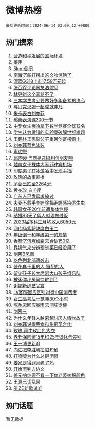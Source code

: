 # 微博热榜

`最后更新时间：2024-06-14 03:09:12 +0800`

## 热门搜索

1. [营造和平发展的国际环境](https://m.weibo.cn/search?containerid=100103type%3D1%26t%3D10%26q%3D%23%E8%90%A5%E9%80%A0%E5%92%8C%E5%B9%B3%E5%8F%91%E5%B1%95%E7%9A%84%E5%9B%BD%E9%99%85%E7%8E%AF%E5%A2%83%23&stream_entry_id=51&isnewpage=1&extparam=seat%3D1%26filter_type%3Drealtimehot%26stream_entry_id%3D51%26c_type%3D51%26pos%3D0%26cate%3D10103%26q%3D%2523%25E8%2590%25A5%25E9%2580%25A0%25E5%2592%258C%25E5%25B9%25B3%25E5%258F%2591%25E5%25B1%2595%25E7%259A%2584%25E5%259B%25BD%25E9%2599%2585%25E7%258E%25AF%25E5%25A2%2583%2523%26dgr%3D0%26display_time%3D1718305751%26pre_seqid%3D171830575131201120831)
1. [姜萍](https://m.weibo.cn/search?containerid=100103type%3D1%26t%3D10%26q%3D%E5%A7%9C%E8%90%8D&stream_entry_id=31&isnewpage=1&extparam=seat%3D1%26filter_type%3Drealtimehot%26lcate%3D5001%26c_type%3D31%26cate%3D5001%26q%3D%25E5%25A7%259C%25E8%2590%258D%26dgr%3D0%26stream_entry_id%3D31%26flag%3D16%26realpos%3D1%26band_rank%3D1%26pos%3D0%26display_time%3D1718305751%26pre_seqid%3D171830575131201120831)
1. [5km 倒闭](https://m.weibo.cn/search?containerid=100103type%3D1%26t%3D10%26q%3D5km+%E5%80%92%E9%97%AD&stream_entry_id=31&isnewpage=1&extparam=seat%3D1%26filter_type%3Drealtimehot%26lcate%3D5001%26c_type%3D31%26cate%3D5001%26q%3D5km%2520%25E5%2580%2592%25E9%2597%25AD%26dgr%3D0%26stream_entry_id%3D31%26flag%3D2%26realpos%3D2%26band_rank%3D2%26pos%3D1%26display_time%3D1718305751%26pre_seqid%3D171830575131201120831)
1. [南海沉船打捞出的文物惊艳了](https://m.weibo.cn/search?containerid=100103type%3D1%26t%3D10%26q%3D%23%E5%8D%97%E6%B5%B7%E6%B2%89%E8%88%B9%E6%89%93%E6%8D%9E%E5%87%BA%E7%9A%84%E6%96%87%E7%89%A9%E6%83%8A%E8%89%B3%E4%BA%86%23&stream_entry_id=31&isnewpage=1&extparam=seat%3D1%26filter_type%3Drealtimehot%26lcate%3D5001%26c_type%3D31%26cate%3D5001%26q%3D%2523%25E5%258D%2597%25E6%25B5%25B7%25E6%25B2%2589%25E8%2588%25B9%25E6%2589%2593%25E6%258D%259E%25E5%2587%25BA%25E7%259A%2584%25E6%2596%2587%25E7%2589%25A9%25E6%2583%258A%25E8%2589%25B3%25E4%25BA%2586%2523%26dgr%3D0%26stream_entry_id%3D31%26flag%3D0%26realpos%3D3%26band_rank%3D3%26pos%3D2%26display_time%3D1718305751%26pre_seqid%3D171830575131201120831)
1. [深蓝G318上市17.59万元起](https://m.weibo.cn/search?containerid=100103type%3D1%26t%3D10%26q%3D%23%E6%B7%B1%E8%93%9DG318%E4%B8%8A%E5%B8%8217.59%E4%B8%87%E5%85%83%E8%B5%B7%23&stream_entry_id=31&isnewpage=1&extparam=seat%3D1%26filter_type%3Drealtimehot%26lcate%3D5001%26c_type%3D31%26cate%3D5001%26q%3D%2523%25E6%25B7%25B1%25E8%2593%259DG318%25E4%25B8%258A%25E5%25B8%258217.59%25E4%25B8%2587%25E5%2585%2583%25E8%25B5%25B7%2523%26dgr%3D0%26is_ad_pos%3D1%26stream_entry_id%3D31%26adid%3D241686%26band_rank%3D4%26topic_ad%3D1%26pos%3D3%26display_time%3D1718305751%26pre_seqid%3D171830575131201120831)
1. [张百乔评论网友法院见](https://m.weibo.cn/search?containerid=100103type%3D1%26t%3D10%26q%3D%23%E5%BC%A0%E7%99%BE%E4%B9%94%E8%AF%84%E8%AE%BA%E7%BD%91%E5%8F%8B%E6%B3%95%E9%99%A2%E8%A7%81%23&stream_entry_id=31&isnewpage=1&extparam=seat%3D1%26filter_type%3Drealtimehot%26lcate%3D5001%26c_type%3D31%26cate%3D5001%26q%3D%2523%25E5%25BC%25A0%25E7%2599%25BE%25E4%25B9%2594%25E8%25AF%2584%25E8%25AE%25BA%25E7%25BD%2591%25E5%258F%258B%25E6%25B3%2595%25E9%2599%25A2%25E8%25A7%2581%2523%26dgr%3D0%26stream_entry_id%3D31%26flag%3D2%26realpos%3D4%26band_rank%3D4%26pos%3D4%26display_time%3D1718305751%26pre_seqid%3D171830575131201120831)
1. [林更新这个真骂不了](https://m.weibo.cn/search?containerid=100103type%3D1%26t%3D10%26q%3D%23%E6%9E%97%E6%9B%B4%E6%96%B0%E8%BF%99%E4%B8%AA%E7%9C%9F%E9%AA%82%E4%B8%8D%E4%BA%86%23&stream_entry_id=31&isnewpage=1&extparam=seat%3D1%26filter_type%3Drealtimehot%26lcate%3D5001%26c_type%3D31%26cate%3D5001%26q%3D%2523%25E6%259E%2597%25E6%259B%25B4%25E6%2596%25B0%25E8%25BF%2599%25E4%25B8%25AA%25E7%259C%259F%25E9%25AA%2582%25E4%25B8%258D%25E4%25BA%2586%2523%26dgr%3D0%26stream_entry_id%3D31%26flag%3D2%26realpos%3D5%26band_rank%3D5%26pos%3D5%26display_time%3D1718305751%26pre_seqid%3D171830575131201120831)
1. [三本学生考公要做好多年备考的决心](https://m.weibo.cn/search?containerid=100103type%3D1%26t%3D10%26q%3D%23%E4%B8%89%E6%9C%AC%E5%AD%A6%E7%94%9F%E8%80%83%E5%85%AC%E8%A6%81%E5%81%9A%E5%A5%BD%E5%A4%9A%E5%B9%B4%E5%A4%87%E8%80%83%E7%9A%84%E5%86%B3%E5%BF%83%23&stream_entry_id=31&isnewpage=1&extparam=seat%3D1%26filter_type%3Drealtimehot%26lcate%3D5001%26c_type%3D31%26cate%3D5001%26q%3D%2523%25E4%25B8%2589%25E6%259C%25AC%25E5%25AD%25A6%25E7%2594%259F%25E8%2580%2583%25E5%2585%25AC%25E8%25A6%2581%25E5%2581%259A%25E5%25A5%25BD%25E5%25A4%259A%25E5%25B9%25B4%25E5%25A4%2587%25E8%2580%2583%25E7%259A%2584%25E5%2586%25B3%25E5%25BF%2583%2523%26dgr%3D0%26stream_entry_id%3D31%26flag%3D0%26realpos%3D6%26band_rank%3D6%26pos%3D6%26display_time%3D1718305751%26pre_seqid%3D171830575131201120831)
1. [与贝克汉姆一起成就非凡](https://m.weibo.cn/search?containerid=100103type%3D1%26t%3D10%26q%3D%23%E4%B8%8E%E8%B4%9D%E5%85%8B%E6%B1%89%E5%A7%86%E4%B8%80%E8%B5%B7%E6%88%90%E5%B0%B1%E9%9D%9E%E5%87%A1%23&stream_entry_id=31&isnewpage=1&extparam=seat%3D1%26filter_type%3Drealtimehot%26lcate%3D5001%26c_type%3D31%26cate%3D5001%26q%3D%2523%25E4%25B8%258E%25E8%25B4%259D%25E5%2585%258B%25E6%25B1%2589%25E5%25A7%2586%25E4%25B8%2580%25E8%25B5%25B7%25E6%2588%2590%25E5%25B0%25B1%25E9%259D%259E%25E5%2587%25A1%2523%26dgr%3D0%26is_ad_pos%3D1%26stream_entry_id%3D31%26adid%3D241518%26band_rank%3D7%26topic_ad%3D1%26pos%3D7%26display_time%3D1718305751%26pre_seqid%3D171830575131201120831)
1. [米卡表白刘亦菲](https://m.weibo.cn/search?containerid=100103type%3D1%26t%3D10%26q%3D%E7%B1%B3%E5%8D%A1%E8%A1%A8%E7%99%BD%E5%88%98%E4%BA%A6%E8%8F%B2&stream_entry_id=31&isnewpage=1&extparam=seat%3D1%26filter_type%3Drealtimehot%26lcate%3D5001%26c_type%3D31%26cate%3D5001%26q%3D%25E7%25B1%25B3%25E5%258D%25A1%25E8%25A1%25A8%25E7%2599%25BD%25E5%2588%2598%25E4%25BA%25A6%25E8%258F%25B2%26dgr%3D0%26stream_entry_id%3D31%26flag%3D2%26realpos%3D7%26band_rank%3D7%26pos%3D8%26display_time%3D1718305751%26pre_seqid%3D171830575131201120831)
1. [郝蕾表演课300一节](https://m.weibo.cn/search?containerid=100103type%3D1%26t%3D10%26q%3D%E9%83%9D%E8%95%BE%E8%A1%A8%E6%BC%94%E8%AF%BE300%E4%B8%80%E8%8A%82&stream_entry_id=31&isnewpage=1&extparam=seat%3D1%26filter_type%3Drealtimehot%26lcate%3D5001%26c_type%3D31%26cate%3D5001%26q%3D%25E9%2583%259D%25E8%2595%25BE%25E8%25A1%25A8%25E6%25BC%2594%25E8%25AF%25BE300%25E4%25B8%2580%25E8%258A%2582%26dgr%3D0%26stream_entry_id%3D31%26flag%3D0%26realpos%3D8%26band_rank%3D8%26pos%3D9%26display_time%3D1718305751%26pre_seqid%3D171830575131201120831)
1. [中专女生爆冷拿下数学竞赛全球12名](https://m.weibo.cn/search?containerid=100103type%3D1%26t%3D10%26q%3D%23%E4%B8%AD%E4%B8%93%E5%A5%B3%E7%94%9F%E7%88%86%E5%86%B7%E6%8B%BF%E4%B8%8B%E6%95%B0%E5%AD%A6%E7%AB%9E%E8%B5%9B%E5%85%A8%E7%90%8312%E5%90%8D%23&stream_entry_id=31&isnewpage=1&extparam=seat%3D1%26filter_type%3Drealtimehot%26lcate%3D5001%26c_type%3D31%26cate%3D5001%26q%3D%2523%25E4%25B8%25AD%25E4%25B8%2593%25E5%25A5%25B3%25E7%2594%259F%25E7%2588%2586%25E5%2586%25B7%25E6%258B%25BF%25E4%25B8%258B%25E6%2595%25B0%25E5%25AD%25A6%25E7%25AB%259E%25E8%25B5%259B%25E5%2585%25A8%25E7%2590%258312%25E5%2590%258D%2523%26dgr%3D0%26stream_entry_id%3D31%26flag%3D16%26realpos%3D9%26band_rank%3D9%26pos%3D10%26display_time%3D1718305751%26pre_seqid%3D171830575131201120831)
1. [学生认为做错的实验竟破解世纪难题](https://m.weibo.cn/search?containerid=100103type%3D1%26t%3D10%26q%3D%23%E5%AD%A6%E7%94%9F%E8%AE%A4%E4%B8%BA%E5%81%9A%E9%94%99%E7%9A%84%E5%AE%9E%E9%AA%8C%E7%AB%9F%E7%A0%B4%E8%A7%A3%E4%B8%96%E7%BA%AA%E9%9A%BE%E9%A2%98%23&stream_entry_id=31&isnewpage=1&extparam=seat%3D1%26filter_type%3Drealtimehot%26lcate%3D5001%26c_type%3D31%26cate%3D5001%26q%3D%2523%25E5%25AD%25A6%25E7%2594%259F%25E8%25AE%25A4%25E4%25B8%25BA%25E5%2581%259A%25E9%2594%2599%25E7%259A%2584%25E5%25AE%259E%25E9%25AA%258C%25E7%25AB%259F%25E7%25A0%25B4%25E8%25A7%25A3%25E4%25B8%2596%25E7%25BA%25AA%25E9%259A%25BE%25E9%25A2%2598%2523%26dgr%3D0%26stream_entry_id%3D31%26flag%3D32768%26realpos%3D10%26band_rank%3D10%26pos%3D11%26display_time%3D1718305751%26pre_seqid%3D171830575131201120831)
1. [王健林王思聪父子重回创富榜前十](https://m.weibo.cn/search?containerid=100103type%3D1%26t%3D10%26q%3D%23%E7%8E%8B%E5%81%A5%E6%9E%97%E7%8E%8B%E6%80%9D%E8%81%AA%E7%88%B6%E5%AD%90%E9%87%8D%E5%9B%9E%E5%88%9B%E5%AF%8C%E6%A6%9C%E5%89%8D%E5%8D%81%23&stream_entry_id=31&isnewpage=1&extparam=seat%3D1%26filter_type%3Drealtimehot%26lcate%3D5001%26c_type%3D31%26cate%3D5001%26q%3D%2523%25E7%258E%258B%25E5%2581%25A5%25E6%259E%2597%25E7%258E%258B%25E6%2580%259D%25E8%2581%25AA%25E7%2588%25B6%25E5%25AD%2590%25E9%2587%258D%25E5%259B%259E%25E5%2588%259B%25E5%25AF%258C%25E6%25A6%259C%25E5%2589%258D%25E5%258D%2581%2523%26dgr%3D0%26stream_entry_id%3D31%26flag%3D2%26realpos%3D11%26band_rank%3D11%26pos%3D12%26display_time%3D1718305751%26pre_seqid%3D171830575131201120831)
1. [刘亦菲蓝色泳装](https://m.weibo.cn/search?containerid=100103type%3D1%26t%3D10%26q%3D%23%E5%88%98%E4%BA%A6%E8%8F%B2%E8%93%9D%E8%89%B2%E6%B3%B3%E8%A3%85%23&stream_entry_id=31&isnewpage=1&extparam=seat%3D1%26filter_type%3Drealtimehot%26lcate%3D5001%26c_type%3D31%26cate%3D5001%26q%3D%2523%25E5%2588%2598%25E4%25BA%25A6%25E8%258F%25B2%25E8%2593%259D%25E8%2589%25B2%25E6%25B3%25B3%25E8%25A3%2585%2523%26dgr%3D0%26stream_entry_id%3D31%26flag%3D2%26realpos%3D12%26band_rank%3D12%26pos%3D13%26display_time%3D1718305751%26pre_seqid%3D171830575131201120831)
1. [声优祭](https://m.weibo.cn/search?containerid=100103type%3D1%26t%3D10%26q%3D%E5%A3%B0%E4%BC%98%E7%A5%AD&stream_entry_id=31&isnewpage=1&extparam=seat%3D1%26filter_type%3Drealtimehot%26lcate%3D5001%26c_type%3D31%26cate%3D5001%26q%3D%25E5%25A3%25B0%25E4%25BC%2598%25E7%25A5%25AD%26dgr%3D0%26stream_entry_id%3D31%26flag%3D0%26realpos%3D13%26band_rank%3D13%26pos%3D14%26display_time%3D1718305751%26pre_seqid%3D171830575131201120831)
1. [郭晓婷 当然是选择相信朋友啦](https://m.weibo.cn/search?containerid=100103type%3D1%26t%3D10%26q%3D%E9%83%AD%E6%99%93%E5%A9%B7+%E5%BD%93%E7%84%B6%E6%98%AF%E9%80%89%E6%8B%A9%E7%9B%B8%E4%BF%A1%E6%9C%8B%E5%8F%8B%E5%95%A6&stream_entry_id=31&isnewpage=1&extparam=seat%3D1%26filter_type%3Drealtimehot%26lcate%3D5001%26c_type%3D31%26cate%3D5001%26q%3D%25E9%2583%25AD%25E6%2599%2593%25E5%25A9%25B7%2520%25E5%25BD%2593%25E7%2584%25B6%25E6%2598%25AF%25E9%2580%2589%25E6%258B%25A9%25E7%259B%25B8%25E4%25BF%25A1%25E6%259C%258B%25E5%258F%258B%25E5%2595%25A6%26dgr%3D0%26stream_entry_id%3D31%26flag%3D2%26realpos%3D14%26band_rank%3D14%26pos%3D15%26display_time%3D1718305751%26pre_seqid%3D171830575131201120831)
1. [越南女子裸体大闹菲律宾机场](https://m.weibo.cn/search?containerid=100103type%3D1%26t%3D10%26q%3D%23%E8%B6%8A%E5%8D%97%E5%A5%B3%E5%AD%90%E8%A3%B8%E4%BD%93%E5%A4%A7%E9%97%B9%E8%8F%B2%E5%BE%8B%E5%AE%BE%E6%9C%BA%E5%9C%BA%23&stream_entry_id=31&isnewpage=1&extparam=seat%3D1%26filter_type%3Drealtimehot%26lcate%3D5001%26c_type%3D31%26cate%3D5001%26q%3D%2523%25E8%25B6%258A%25E5%258D%2597%25E5%25A5%25B3%25E5%25AD%2590%25E8%25A3%25B8%25E4%25BD%2593%25E5%25A4%25A7%25E9%2597%25B9%25E8%258F%25B2%25E5%25BE%258B%25E5%25AE%25BE%25E6%259C%25BA%25E5%259C%25BA%2523%26dgr%3D0%26stream_entry_id%3D31%26flag%3D0%26realpos%3D15%26band_rank%3D15%26pos%3D16%26display_time%3D1718305751%26pre_seqid%3D171830575131201120831)
1. [印度男子在冰激凌中发现手指](https://m.weibo.cn/search?containerid=100103type%3D1%26t%3D10%26q%3D%23%E5%8D%B0%E5%BA%A6%E7%94%B7%E5%AD%90%E5%9C%A8%E5%86%B0%E6%BF%80%E5%87%8C%E4%B8%AD%E5%8F%91%E7%8E%B0%E6%89%8B%E6%8C%87%23&stream_entry_id=31&isnewpage=1&extparam=seat%3D1%26filter_type%3Drealtimehot%26lcate%3D5001%26c_type%3D31%26cate%3D5001%26q%3D%2523%25E5%258D%25B0%25E5%25BA%25A6%25E7%2594%25B7%25E5%25AD%2590%25E5%259C%25A8%25E5%2586%25B0%25E6%25BF%2580%25E5%2587%258C%25E4%25B8%25AD%25E5%258F%2591%25E7%258E%25B0%25E6%2589%258B%25E6%258C%2587%2523%26dgr%3D0%26stream_entry_id%3D31%26flag%3D0%26realpos%3D16%26band_rank%3D16%26pos%3D17%26display_time%3D1718305751%26pre_seqid%3D171830575131201120831)
1. [玫瑰的故事直播](https://m.weibo.cn/search?containerid=100103type%3D1%26t%3D10%26q%3D%23%E7%8E%AB%E7%91%B0%E7%9A%84%E6%95%85%E4%BA%8B%E7%9B%B4%E6%92%AD%23&stream_entry_id=31&isnewpage=1&extparam=seat%3D1%26filter_type%3Drealtimehot%26lcate%3D5001%26c_type%3D31%26cate%3D5001%26q%3D%2523%25E7%258E%25AB%25E7%2591%25B0%25E7%259A%2584%25E6%2595%2585%25E4%25BA%258B%25E7%259B%25B4%25E6%2592%25AD%2523%26dgr%3D0%26stream_entry_id%3D31%26flag%3D0%26realpos%3D17%26band_rank%3D17%26pos%3D18%26display_time%3D1718305751%26pre_seqid%3D171830575131201120831)
1. [茅台已跌至2264元](https://m.weibo.cn/search?containerid=100103type%3D1%26t%3D10%26q%3D%23%E8%8C%85%E5%8F%B0%E5%B7%B2%E8%B7%8C%E8%87%B32264%E5%85%83%23&stream_entry_id=31&isnewpage=1&extparam=seat%3D1%26filter_type%3Drealtimehot%26lcate%3D5001%26c_type%3D31%26cate%3D5001%26q%3D%2523%25E8%258C%2585%25E5%258F%25B0%25E5%25B7%25B2%25E8%25B7%258C%25E8%2587%25B32264%25E5%2585%2583%2523%26dgr%3D0%26stream_entry_id%3D31%26flag%3D0%26realpos%3D18%26band_rank%3D18%26pos%3D19%26display_time%3D1718305751%26pre_seqid%3D171830575131201120831)
1. [黄亦玫 白羊座](https://m.weibo.cn/search?containerid=100103type%3D1%26t%3D10%26q%3D%E9%BB%84%E4%BA%A6%E7%8E%AB+%E7%99%BD%E7%BE%8A%E5%BA%A7&stream_entry_id=31&isnewpage=1&extparam=seat%3D1%26filter_type%3Drealtimehot%26lcate%3D5001%26c_type%3D31%26cate%3D5001%26q%3D%25E9%25BB%2584%25E4%25BA%25A6%25E7%258E%25AB%2520%25E7%2599%25BD%25E7%25BE%258A%25E5%25BA%25A7%26dgr%3D0%26stream_entry_id%3D31%26flag%3D1%26realpos%3D19%26band_rank%3D19%26pos%3D20%26display_time%3D1718305751%26pre_seqid%3D171830575131201120831)
1. [广东人已发霉求放过](https://m.weibo.cn/search?containerid=100103type%3D1%26t%3D10%26q%3D%23%E5%B9%BF%E4%B8%9C%E4%BA%BA%E5%B7%B2%E5%8F%91%E9%9C%89%E6%B1%82%E6%94%BE%E8%BF%87%23&stream_entry_id=31&isnewpage=1&extparam=seat%3D1%26filter_type%3Drealtimehot%26lcate%3D5001%26c_type%3D31%26cate%3D5001%26q%3D%2523%25E5%25B9%25BF%25E4%25B8%259C%25E4%25BA%25BA%25E5%25B7%25B2%25E5%258F%2591%25E9%259C%2589%25E6%25B1%2582%25E6%2594%25BE%25E8%25BF%2587%2523%26dgr%3D0%26stream_entry_id%3D31%26flag%3D0%26realpos%3D20%26band_rank%3D20%26pos%3D21%26display_time%3D1718305751%26pre_seqid%3D171830575131201120831)
1. [夫妻不戴手套铲除福寿螺感染寄生虫](https://m.weibo.cn/search?containerid=100103type%3D1%26t%3D10%26q%3D%23%E5%A4%AB%E5%A6%BB%E4%B8%8D%E6%88%B4%E6%89%8B%E5%A5%97%E9%93%B2%E9%99%A4%E7%A6%8F%E5%AF%BF%E8%9E%BA%E6%84%9F%E6%9F%93%E5%AF%84%E7%94%9F%E8%99%AB%23&stream_entry_id=31&isnewpage=1&extparam=seat%3D1%26filter_type%3Drealtimehot%26lcate%3D5001%26c_type%3D31%26cate%3D5001%26q%3D%2523%25E5%25A4%25AB%25E5%25A6%25BB%25E4%25B8%258D%25E6%2588%25B4%25E6%2589%258B%25E5%25A5%2597%25E9%2593%25B2%25E9%2599%25A4%25E7%25A6%258F%25E5%25AF%25BF%25E8%259E%25BA%25E6%2584%259F%25E6%259F%2593%25E5%25AF%2584%25E7%2594%259F%25E8%2599%25AB%2523%26dgr%3D0%26stream_entry_id%3D31%26flag%3D0%26realpos%3D21%26band_rank%3D21%26pos%3D22%26display_time%3D1718305751%26pre_seqid%3D171830575131201120831)
1. [韩国女子20年前遭集体性侵](https://m.weibo.cn/search?containerid=100103type%3D1%26t%3D10%26q%3D%23%E9%9F%A9%E5%9B%BD%E5%A5%B3%E5%AD%9020%E5%B9%B4%E5%89%8D%E9%81%AD%E9%9B%86%E4%BD%93%E6%80%A7%E4%BE%B5%23&stream_entry_id=31&isnewpage=1&extparam=seat%3D1%26filter_type%3Drealtimehot%26lcate%3D5001%26c_type%3D31%26cate%3D5001%26q%3D%2523%25E9%259F%25A9%25E5%259B%25BD%25E5%25A5%25B3%25E5%25AD%259020%25E5%25B9%25B4%25E5%2589%258D%25E9%2581%25AD%25E9%259B%2586%25E4%25BD%2593%25E6%2580%25A7%25E4%25BE%25B5%2523%26dgr%3D0%26stream_entry_id%3D31%26flag%3D0%26realpos%3D22%26band_rank%3D22%26pos%3D23%26display_time%3D1718305751%26pre_seqid%3D171830575131201120831)
1. [结婚33天了俩人就没做过饭](https://m.weibo.cn/search?containerid=100103type%3D1%26t%3D10%26q%3D%23%E7%BB%93%E5%A9%9A33%E5%A4%A9%E4%BA%86%E4%BF%A9%E4%BA%BA%E5%B0%B1%E6%B2%A1%E5%81%9A%E8%BF%87%E9%A5%AD%23&stream_entry_id=31&isnewpage=1&extparam=seat%3D1%26filter_type%3Drealtimehot%26lcate%3D5001%26c_type%3D31%26cate%3D5001%26q%3D%2523%25E7%25BB%2593%25E5%25A9%259A33%25E5%25A4%25A9%25E4%25BA%2586%25E4%25BF%25A9%25E4%25BA%25BA%25E5%25B0%25B1%25E6%25B2%25A1%25E5%2581%259A%25E8%25BF%2587%25E9%25A5%25AD%2523%26dgr%3D0%26stream_entry_id%3D31%26flag%3D0%26realpos%3D23%26band_rank%3D23%26pos%3D24%26display_time%3D1718305751%26pre_seqid%3D171830575131201120831)
1. [2023届本科生月均收入6050元](https://m.weibo.cn/search?containerid=100103type%3D1%26t%3D10%26q%3D%232023%E5%B1%8A%E6%9C%AC%E7%A7%91%E7%94%9F%E6%9C%88%E5%9D%87%E6%94%B6%E5%85%A56050%E5%85%83%23&stream_entry_id=31&isnewpage=1&extparam=seat%3D1%26filter_type%3Drealtimehot%26lcate%3D5001%26c_type%3D31%26cate%3D5001%26q%3D%25232023%25E5%25B1%258A%25E6%259C%25AC%25E7%25A7%2591%25E7%2594%259F%25E6%259C%2588%25E5%259D%2587%25E6%2594%25B6%25E5%2585%25A56050%25E5%2585%2583%2523%26dgr%3D0%26stream_entry_id%3D31%26flag%3D0%26realpos%3D24%26band_rank%3D24%26pos%3D25%26display_time%3D1718305751%26pre_seqid%3D171830575131201120831)
1. [网传杨紫将缺席白玉兰](https://m.weibo.cn/search?containerid=100103type%3D1%26t%3D10%26q%3D%23%E7%BD%91%E4%BC%A0%E6%9D%A8%E7%B4%AB%E5%B0%86%E7%BC%BA%E5%B8%AD%E7%99%BD%E7%8E%89%E5%85%B0%23&stream_entry_id=31&isnewpage=1&extparam=seat%3D1%26filter_type%3Drealtimehot%26lcate%3D5001%26c_type%3D31%26cate%3D5001%26q%3D%2523%25E7%25BD%2591%25E4%25BC%25A0%25E6%259D%25A8%25E7%25B4%25AB%25E5%25B0%2586%25E7%25BC%25BA%25E5%25B8%25AD%25E7%2599%25BD%25E7%258E%2589%25E5%2585%25B0%2523%26dgr%3D0%26stream_entry_id%3D31%26flag%3D0%26realpos%3D25%26band_rank%3D25%26pos%3D26%26display_time%3D1718305751%26pre_seqid%3D171830575131201120831)
1. [年级倒一和年级第一的友情](https://m.weibo.cn/search?containerid=100103type%3D1%26t%3D10%26q%3D%E5%B9%B4%E7%BA%A7%E5%80%92%E4%B8%80%E5%92%8C%E5%B9%B4%E7%BA%A7%E7%AC%AC%E4%B8%80%E7%9A%84%E5%8F%8B%E6%83%85&stream_entry_id=31&isnewpage=1&extparam=seat%3D1%26filter_type%3Drealtimehot%26lcate%3D5001%26c_type%3D31%26cate%3D5001%26q%3D%25E5%25B9%25B4%25E7%25BA%25A7%25E5%2580%2592%25E4%25B8%2580%25E5%2592%258C%25E5%25B9%25B4%25E7%25BA%25A7%25E7%25AC%25AC%25E4%25B8%2580%25E7%259A%2584%25E5%258F%258B%25E6%2583%2585%26dgr%3D0%26stream_entry_id%3D31%26flag%3D0%26realpos%3D26%26band_rank%3D26%26pos%3D27%26display_time%3D1718305751%26pre_seqid%3D171830575131201120831)
1. [香蜜沉沉烬如霜云合破150亿](https://m.weibo.cn/search?containerid=100103type%3D1%26t%3D10%26q%3D%23%E9%A6%99%E8%9C%9C%E6%B2%89%E6%B2%89%E7%83%AC%E5%A6%82%E9%9C%9C%E4%BA%91%E5%90%88%E7%A0%B4150%E4%BA%BF%23&stream_entry_id=31&isnewpage=1&extparam=seat%3D1%26filter_type%3Drealtimehot%26lcate%3D5001%26c_type%3D31%26cate%3D5001%26q%3D%2523%25E9%25A6%2599%25E8%259C%259C%25E6%25B2%2589%25E6%25B2%2589%25E7%2583%25AC%25E5%25A6%2582%25E9%259C%259C%25E4%25BA%2591%25E5%2590%2588%25E7%25A0%25B4150%25E4%25BA%25BF%2523%26dgr%3D0%26stream_entry_id%3D31%26flag%3D0%26realpos%3D27%26band_rank%3D27%26pos%3D28%26display_time%3D1718305751%26pre_seqid%3D171830575131201120831)
1. [靠锅气来分辨预制菜已经没用了](https://m.weibo.cn/search?containerid=100103type%3D1%26t%3D10%26q%3D%23%E9%9D%A0%E9%94%85%E6%B0%94%E6%9D%A5%E5%88%86%E8%BE%A8%E9%A2%84%E5%88%B6%E8%8F%9C%E5%B7%B2%E7%BB%8F%E6%B2%A1%E7%94%A8%E4%BA%86%23&stream_entry_id=31&isnewpage=1&extparam=seat%3D1%26filter_type%3Drealtimehot%26lcate%3D5001%26c_type%3D31%26cate%3D5001%26q%3D%2523%25E9%259D%25A0%25E9%2594%2585%25E6%25B0%2594%25E6%259D%25A5%25E5%2588%2586%25E8%25BE%25A8%25E9%25A2%2584%25E5%2588%25B6%25E8%258F%259C%25E5%25B7%25B2%25E7%25BB%258F%25E6%25B2%25A1%25E7%2594%25A8%25E4%25BA%2586%2523%26dgr%3D0%26stream_entry_id%3D31%26flag%3D0%26realpos%3D28%26band_rank%3D28%26pos%3D29%26display_time%3D1718305751%26pre_seqid%3D171830575131201120831)
1. [剑网3凤凰](https://m.weibo.cn/search?containerid=100103type%3D1%26t%3D10%26q%3D%E5%89%91%E7%BD%913%E5%87%A4%E5%87%B0&stream_entry_id=31&isnewpage=1&extparam=seat%3D1%26filter_type%3Drealtimehot%26lcate%3D5001%26c_type%3D31%26cate%3D5001%26q%3D%25E5%2589%2591%25E7%25BD%25913%25E5%2587%25A4%25E5%2587%25B0%26dgr%3D0%26stream_entry_id%3D31%26flag%3D0%26realpos%3D29%26band_rank%3D29%26pos%3D30%26display_time%3D1718305751%26pre_seqid%3D171830575131201120831)
1. [以色列北部遭袭击](https://m.weibo.cn/search?containerid=100103type%3D1%26t%3D10%26q%3D%23%E4%BB%A5%E8%89%B2%E5%88%97%E5%8C%97%E9%83%A8%E9%81%AD%E8%A2%AD%E5%87%BB%23&stream_entry_id=31&isnewpage=1&extparam=seat%3D1%26filter_type%3Drealtimehot%26lcate%3D5001%26c_type%3D31%26cate%3D5001%26q%3D%2523%25E4%25BB%25A5%25E8%2589%25B2%25E5%2588%2597%25E5%258C%2597%25E9%2583%25A8%25E9%2581%25AD%25E8%25A2%25AD%25E5%2587%25BB%2523%26dgr%3D0%26stream_entry_id%3D31%26flag%3D0%26realpos%3D30%26band_rank%3D30%26pos%3D31%26display_time%3D1718305751%26pre_seqid%3D171830575131201120831)
1. [装在套子里的人 冒犯的人](https://m.weibo.cn/search?containerid=100103type%3D1%26t%3D10%26q%3D%E8%A3%85%E5%9C%A8%E5%A5%97%E5%AD%90%E9%87%8C%E7%9A%84%E4%BA%BA+%E5%86%92%E7%8A%AF%E7%9A%84%E4%BA%BA&stream_entry_id=31&isnewpage=1&extparam=seat%3D1%26filter_type%3Drealtimehot%26lcate%3D5001%26c_type%3D31%26cate%3D5001%26q%3D%25E8%25A3%2585%25E5%259C%25A8%25E5%25A5%2597%25E5%25AD%2590%25E9%2587%258C%25E7%259A%2584%25E4%25BA%25BA%2520%25E5%2586%2592%25E7%258A%25AF%25E7%259A%2584%25E4%25BA%25BA%26dgr%3D0%26stream_entry_id%3D31%26flag%3D0%26realpos%3D31%26band_rank%3D31%26pos%3D32%26display_time%3D1718305751%26pre_seqid%3D171830575131201120831)
1. [留守孩子长大后带大山孩子组乐队](https://m.weibo.cn/search?containerid=100103type%3D1%26t%3D10%26q%3D%23%E7%95%99%E5%AE%88%E5%AD%A9%E5%AD%90%E9%95%BF%E5%A4%A7%E5%90%8E%E5%B8%A6%E5%A4%A7%E5%B1%B1%E5%AD%A9%E5%AD%90%E7%BB%84%E4%B9%90%E9%98%9F%23&stream_entry_id=31&isnewpage=1&extparam=seat%3D1%26filter_type%3Drealtimehot%26lcate%3D5001%26c_type%3D31%26cate%3D5001%26q%3D%2523%25E7%2595%2599%25E5%25AE%2588%25E5%25AD%25A9%25E5%25AD%2590%25E9%2595%25BF%25E5%25A4%25A7%25E5%2590%258E%25E5%25B8%25A6%25E5%25A4%25A7%25E5%25B1%25B1%25E5%25AD%25A9%25E5%25AD%2590%25E7%25BB%2584%25E4%25B9%2590%25E9%2598%259F%2523%26dgr%3D0%26stream_entry_id%3D31%26flag%3D32768%26realpos%3D32%26band_rank%3D32%26pos%3D33%26display_time%3D1718305751%26pre_seqid%3D171830575131201120831)
1. [被迷你小房间惊艳到了](https://m.weibo.cn/search?containerid=100103type%3D1%26t%3D10%26q%3D%E8%A2%AB%E8%BF%B7%E4%BD%A0%E5%B0%8F%E6%88%BF%E9%97%B4%E6%83%8A%E8%89%B3%E5%88%B0%E4%BA%86&stream_entry_id=31&isnewpage=1&extparam=seat%3D1%26filter_type%3Drealtimehot%26lcate%3D5001%26c_type%3D31%26cate%3D5001%26q%3D%25E8%25A2%25AB%25E8%25BF%25B7%25E4%25BD%25A0%25E5%25B0%258F%25E6%2588%25BF%25E9%2597%25B4%25E6%2583%258A%25E8%2589%25B3%25E5%2588%25B0%25E4%25BA%2586%26dgr%3D0%26stream_entry_id%3D31%26flag%3D0%26realpos%3D33%26band_rank%3D33%26pos%3D34%26display_time%3D1718305751%26pre_seqid%3D171830575131201120831)
1. [谢娜新综艺官宣](https://m.weibo.cn/search?containerid=100103type%3D1%26t%3D10%26q%3D%23%E8%B0%A2%E5%A8%9C%E6%96%B0%E7%BB%BC%E8%89%BA%E5%AE%98%E5%AE%A3%23&stream_entry_id=31&isnewpage=1&extparam=seat%3D1%26filter_type%3Drealtimehot%26lcate%3D5001%26c_type%3D31%26cate%3D5001%26q%3D%2523%25E8%25B0%25A2%25E5%25A8%259C%25E6%2596%25B0%25E7%25BB%25BC%25E8%2589%25BA%25E5%25AE%2598%25E5%25AE%25A3%2523%26dgr%3D0%26stream_entry_id%3D31%26flag%3D0%26realpos%3D34%26band_rank%3D34%26pos%3D35%26display_time%3D1718305751%26pre_seqid%3D171830575131201120831)
1. [LV客服回应区别对待中国消费者](https://m.weibo.cn/search?containerid=100103type%3D1%26t%3D10%26q%3D%23LV%E5%AE%A2%E6%9C%8D%E5%9B%9E%E5%BA%94%E5%8C%BA%E5%88%AB%E5%AF%B9%E5%BE%85%E4%B8%AD%E5%9B%BD%E6%B6%88%E8%B4%B9%E8%80%85%23&stream_entry_id=31&isnewpage=1&extparam=seat%3D1%26filter_type%3Drealtimehot%26lcate%3D5001%26c_type%3D31%26cate%3D5001%26q%3D%2523LV%25E5%25AE%25A2%25E6%259C%258D%25E5%259B%259E%25E5%25BA%2594%25E5%258C%25BA%25E5%2588%25AB%25E5%25AF%25B9%25E5%25BE%2585%25E4%25B8%25AD%25E5%259B%25BD%25E6%25B6%2588%25E8%25B4%25B9%25E8%2580%2585%2523%26dgr%3D0%26stream_entry_id%3D31%26flag%3D0%26realpos%3D35%26band_rank%3D35%26pos%3D36%26display_time%3D1718305751%26pre_seqid%3D171830575131201120831)
1. [女生高考后一觉睡30个小时](https://m.weibo.cn/search?containerid=100103type%3D1%26t%3D10%26q%3D%23%E5%A5%B3%E7%94%9F%E9%AB%98%E8%80%83%E5%90%8E%E4%B8%80%E8%A7%89%E7%9D%A130%E4%B8%AA%E5%B0%8F%E6%97%B6%23&stream_entry_id=31&isnewpage=1&extparam=seat%3D1%26filter_type%3Drealtimehot%26lcate%3D5001%26c_type%3D31%26cate%3D5001%26q%3D%2523%25E5%25A5%25B3%25E7%2594%259F%25E9%25AB%2598%25E8%2580%2583%25E5%2590%258E%25E4%25B8%2580%25E8%25A7%2589%25E7%259D%25A130%25E4%25B8%25AA%25E5%25B0%258F%25E6%2597%25B6%2523%26dgr%3D0%26stream_entry_id%3D31%26flag%3D0%26realpos%3D36%26band_rank%3D36%26pos%3D37%26display_time%3D1718305751%26pre_seqid%3D171830575131201120831)
1. [陈乔恩回应墨雨云间狂徒梗](https://m.weibo.cn/search?containerid=100103type%3D1%26t%3D10%26q%3D%23%E9%99%88%E4%B9%94%E6%81%A9%E5%9B%9E%E5%BA%94%E5%A2%A8%E9%9B%A8%E4%BA%91%E9%97%B4%E7%8B%82%E5%BE%92%E6%A2%97%23&stream_entry_id=31&isnewpage=1&extparam=seat%3D1%26filter_type%3Drealtimehot%26lcate%3D5001%26c_type%3D31%26cate%3D5001%26q%3D%2523%25E9%2599%2588%25E4%25B9%2594%25E6%2581%25A9%25E5%259B%259E%25E5%25BA%2594%25E5%25A2%25A8%25E9%259B%25A8%25E4%25BA%2591%25E9%2597%25B4%25E7%258B%2582%25E5%25BE%2592%25E6%25A2%2597%2523%26dgr%3D0%26stream_entry_id%3D31%26flag%3D0%26realpos%3D37%26band_rank%3D37%26pos%3D38%26display_time%3D1718305751%26pre_seqid%3D171830575131201120831)
1. [剑网三](https://m.weibo.cn/search?containerid=100103type%3D1%26t%3D10%26q%3D%E5%89%91%E7%BD%91%E4%B8%89&stream_entry_id=31&isnewpage=1&extparam=seat%3D1%26filter_type%3Drealtimehot%26lcate%3D5001%26c_type%3D31%26cate%3D5001%26q%3D%25E5%2589%2591%25E7%25BD%2591%25E4%25B8%2589%26dgr%3D0%26stream_entry_id%3D31%26flag%3D0%26realpos%3D38%26band_rank%3D38%26pos%3D39%26display_time%3D1718305751%26pre_seqid%3D171830575131201120831)
1. [为什么年轻人越来越讨厌人情世故了](https://m.weibo.cn/search?containerid=100103type%3D1%26t%3D10%26q%3D%23%E4%B8%BA%E4%BB%80%E4%B9%88%E5%B9%B4%E8%BD%BB%E4%BA%BA%E8%B6%8A%E6%9D%A5%E8%B6%8A%E8%AE%A8%E5%8E%8C%E4%BA%BA%E6%83%85%E4%B8%96%E6%95%85%E4%BA%86%23&stream_entry_id=31&isnewpage=1&extparam=seat%3D1%26filter_type%3Drealtimehot%26lcate%3D5001%26c_type%3D31%26cate%3D5001%26q%3D%2523%25E4%25B8%25BA%25E4%25BB%2580%25E4%25B9%2588%25E5%25B9%25B4%25E8%25BD%25BB%25E4%25BA%25BA%25E8%25B6%258A%25E6%259D%25A5%25E8%25B6%258A%25E8%25AE%25A8%25E5%258E%258C%25E4%25BA%25BA%25E6%2583%2585%25E4%25B8%2596%25E6%2595%2585%25E4%25BA%2586%2523%26dgr%3D0%26stream_entry_id%3D31%26flag%3D0%26realpos%3D39%26band_rank%3D39%26pos%3D40%26display_time%3D1718305751%26pre_seqid%3D171830575131201120831)
1. [刘亦菲说很荣幸和彭冠英合作](https://m.weibo.cn/search?containerid=100103type%3D1%26t%3D10%26q%3D%23%E5%88%98%E4%BA%A6%E8%8F%B2%E8%AF%B4%E5%BE%88%E8%8D%A3%E5%B9%B8%E5%92%8C%E5%BD%AD%E5%86%A0%E8%8B%B1%E5%90%88%E4%BD%9C%23&stream_entry_id=31&isnewpage=1&extparam=seat%3D1%26filter_type%3Drealtimehot%26lcate%3D5001%26c_type%3D31%26cate%3D5001%26q%3D%2523%25E5%2588%2598%25E4%25BA%25A6%25E8%258F%25B2%25E8%25AF%25B4%25E5%25BE%2588%25E8%258D%25A3%25E5%25B9%25B8%25E5%2592%258C%25E5%25BD%25AD%25E5%2586%25A0%25E8%258B%25B1%25E5%2590%2588%25E4%25BD%259C%2523%26dgr%3D0%26stream_entry_id%3D31%26flag%3D0%26realpos%3D40%26band_rank%3D40%26pos%3D41%26display_time%3D1718305751%26pre_seqid%3D171830575131201120831)
1. [玫瑰 雨中玫红色大衣](https://m.weibo.cn/search?containerid=100103type%3D1%26t%3D10%26q%3D%E7%8E%AB%E7%91%B0+%E9%9B%A8%E4%B8%AD%E7%8E%AB%E7%BA%A2%E8%89%B2%E5%A4%A7%E8%A1%A3&stream_entry_id=31&isnewpage=1&extparam=seat%3D1%26filter_type%3Drealtimehot%26lcate%3D5001%26c_type%3D31%26cate%3D5001%26q%3D%25E7%258E%25AB%25E7%2591%25B0%2520%25E9%259B%25A8%25E4%25B8%25AD%25E7%258E%25AB%25E7%25BA%25A2%25E8%2589%25B2%25E5%25A4%25A7%25E8%25A1%25A3%26dgr%3D0%26stream_entry_id%3D31%26flag%3D0%26realpos%3D41%26band_rank%3D41%26pos%3D42%26display_time%3D1718305751%26pre_seqid%3D171830575131201120831)
1. [养老保险缴15年和25年退休金差别](https://m.weibo.cn/search?containerid=100103type%3D1%26t%3D10%26q%3D%23%E5%85%BB%E8%80%81%E4%BF%9D%E9%99%A9%E7%BC%B415%E5%B9%B4%E5%92%8C25%E5%B9%B4%E9%80%80%E4%BC%91%E9%87%91%E5%B7%AE%E5%88%AB%23&stream_entry_id=31&isnewpage=1&extparam=seat%3D1%26filter_type%3Drealtimehot%26lcate%3D5001%26c_type%3D31%26cate%3D5001%26q%3D%2523%25E5%2585%25BB%25E8%2580%2581%25E4%25BF%259D%25E9%2599%25A9%25E7%25BC%25B415%25E5%25B9%25B4%25E5%2592%258C25%25E5%25B9%25B4%25E9%2580%2580%25E4%25BC%2591%25E9%2587%2591%25E5%25B7%25AE%25E5%2588%25AB%2523%26dgr%3D0%26stream_entry_id%3D31%26flag%3D0%26realpos%3D42%26band_rank%3D42%26pos%3D43%26display_time%3D1718305751%26pre_seqid%3D171830575131201120831)
1. [王一博更新iG](https://m.weibo.cn/search?containerid=100103type%3D1%26t%3D10%26q%3D%23%E7%8E%8B%E4%B8%80%E5%8D%9A%E6%9B%B4%E6%96%B0iG%23&stream_entry_id=31&isnewpage=1&extparam=seat%3D1%26filter_type%3Drealtimehot%26lcate%3D5001%26c_type%3D31%26cate%3D5001%26q%3D%2523%25E7%258E%258B%25E4%25B8%2580%25E5%258D%259A%25E6%259B%25B4%25E6%2596%25B0iG%2523%26dgr%3D0%26stream_entry_id%3D31%26flag%3D0%26realpos%3D43%26band_rank%3D43%26pos%3D44%26display_time%3D1718305751%26pre_seqid%3D171830575131201120831)
1. [向佐把李胜利拍进短剧](https://m.weibo.cn/search?containerid=100103type%3D1%26t%3D10%26q%3D%23%E5%90%91%E4%BD%90%E6%8A%8A%E6%9D%8E%E8%83%9C%E5%88%A9%E6%8B%8D%E8%BF%9B%E7%9F%AD%E5%89%A7%23&stream_entry_id=31&isnewpage=1&extparam=seat%3D1%26filter_type%3Drealtimehot%26lcate%3D5001%26c_type%3D31%26cate%3D5001%26q%3D%2523%25E5%2590%2591%25E4%25BD%2590%25E6%258A%258A%25E6%259D%258E%25E8%2583%259C%25E5%2588%25A9%25E6%258B%258D%25E8%25BF%259B%25E7%259F%25AD%25E5%2589%25A7%2523%26dgr%3D0%26stream_entry_id%3D31%26flag%3D0%26realpos%3D44%26band_rank%3D44%26pos%3D45%26display_time%3D1718305751%26pre_seqid%3D171830575131201120831)
1. [打喷嚏为什么总是闭眼](https://m.weibo.cn/search?containerid=100103type%3D1%26t%3D10%26q%3D%23%E6%89%93%E5%96%B7%E5%9A%8F%E4%B8%BA%E4%BB%80%E4%B9%88%E6%80%BB%E6%98%AF%E9%97%AD%E7%9C%BC%23&stream_entry_id=31&isnewpage=1&extparam=seat%3D1%26filter_type%3Drealtimehot%26lcate%3D5001%26c_type%3D31%26cate%3D5001%26q%3D%2523%25E6%2589%2593%25E5%2596%25B7%25E5%259A%258F%25E4%25B8%25BA%25E4%25BB%2580%25E4%25B9%2588%25E6%2580%25BB%25E6%2598%25AF%25E9%2597%25AD%25E7%259C%25BC%2523%26dgr%3D0%26stream_entry_id%3D31%26flag%3D0%26realpos%3D45%26band_rank%3D45%26pos%3D46%26display_time%3D1718305751%26pre_seqid%3D171830575131201120831)
1. [姜家是得罪月老了吗](https://m.weibo.cn/search?containerid=100103type%3D1%26t%3D10%26q%3D%23%E5%A7%9C%E5%AE%B6%E6%98%AF%E5%BE%97%E7%BD%AA%E6%9C%88%E8%80%81%E4%BA%86%E5%90%97%23&stream_entry_id=31&isnewpage=1&extparam=seat%3D1%26filter_type%3Drealtimehot%26lcate%3D5001%26c_type%3D31%26cate%3D5001%26q%3D%2523%25E5%25A7%259C%25E5%25AE%25B6%25E6%2598%25AF%25E5%25BE%2597%25E7%25BD%25AA%25E6%259C%2588%25E8%2580%2581%25E4%25BA%2586%25E5%2590%2597%2523%26dgr%3D0%26stream_entry_id%3D31%26flag%3D0%26realpos%3D46%26band_rank%3D46%26pos%3D47%26display_time%3D1718305751%26pre_seqid%3D171830575131201120831)
1. [开始审判方协文](https://m.weibo.cn/search?containerid=100103type%3D1%26t%3D10%26q%3D%23%E5%BC%80%E5%A7%8B%E5%AE%A1%E5%88%A4%E6%96%B9%E5%8D%8F%E6%96%87%23&stream_entry_id=31&isnewpage=1&extparam=seat%3D1%26filter_type%3Drealtimehot%26lcate%3D5001%26c_type%3D31%26cate%3D5001%26q%3D%2523%25E5%25BC%2580%25E5%25A7%258B%25E5%25AE%25A1%25E5%2588%25A4%25E6%2596%25B9%25E5%258D%258F%25E6%2596%2587%2523%26dgr%3D0%26stream_entry_id%3D31%26flag%3D0%26realpos%3D47%26band_rank%3D47%26pos%3D48%26display_time%3D1718305751%26pre_seqid%3D171830575131201120831)
1. [姜元柏你要不看一下你老婆衣服颜色](https://m.weibo.cn/search?containerid=100103type%3D1%26t%3D10%26q%3D%23%E5%A7%9C%E5%85%83%E6%9F%8F%E4%BD%A0%E8%A6%81%E4%B8%8D%E7%9C%8B%E4%B8%80%E4%B8%8B%E4%BD%A0%E8%80%81%E5%A9%86%E8%A1%A3%E6%9C%8D%E9%A2%9C%E8%89%B2%23&stream_entry_id=31&isnewpage=1&extparam=seat%3D1%26filter_type%3Drealtimehot%26lcate%3D5001%26c_type%3D31%26cate%3D5001%26q%3D%2523%25E5%25A7%259C%25E5%2585%2583%25E6%259F%258F%25E4%25BD%25A0%25E8%25A6%2581%25E4%25B8%258D%25E7%259C%258B%25E4%25B8%2580%25E4%25B8%258B%25E4%25BD%25A0%25E8%2580%2581%25E5%25A9%2586%25E8%25A1%25A3%25E6%259C%258D%25E9%25A2%259C%25E8%2589%25B2%2523%26dgr%3D0%26stream_entry_id%3D31%26flag%3D0%26realpos%3D48%26band_rank%3D48%26pos%3D49%26display_time%3D1718305751%26pre_seqid%3D171830575131201120831)
1. [王源已读乱回](https://m.weibo.cn/search?containerid=100103type%3D1%26t%3D10%26q%3D%E7%8E%8B%E6%BA%90%E5%B7%B2%E8%AF%BB%E4%B9%B1%E5%9B%9E&stream_entry_id=31&isnewpage=1&extparam=seat%3D1%26filter_type%3Drealtimehot%26lcate%3D5001%26c_type%3D31%26cate%3D5001%26q%3D%25E7%258E%258B%25E6%25BA%2590%25E5%25B7%25B2%25E8%25AF%25BB%25E4%25B9%25B1%25E5%259B%259E%26dgr%3D0%26stream_entry_id%3D31%26flag%3D0%26realpos%3D49%26band_rank%3D49%26pos%3D50%26display_time%3D1718305751%26pre_seqid%3D171830575131201120831)
1. [RIIZE新歌试听](https://m.weibo.cn/search?containerid=100103type%3D1%26t%3D10%26q%3D%23RIIZE%E6%96%B0%E6%AD%8C%E8%AF%95%E5%90%AC%23&stream_entry_id=31&isnewpage=1&extparam=seat%3D1%26filter_type%3Drealtimehot%26lcate%3D5001%26c_type%3D31%26cate%3D5001%26q%3D%2523RIIZE%25E6%2596%25B0%25E6%25AD%258C%25E8%25AF%2595%25E5%2590%25AC%2523%26dgr%3D0%26stream_entry_id%3D31%26flag%3D1%26realpos%3D50%26band_rank%3D50%26pos%3D51%26display_time%3D1718305751%26pre_seqid%3D171830575131201120831)

## 热门话题

暂无数据
